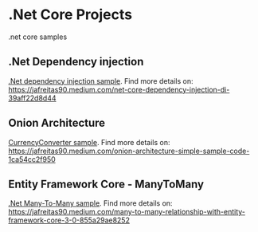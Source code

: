 # .Net Core Projects
.net core samples

## .Net Dependency injection
[.Net dependency injection sample](https://github.com/jafreitas90/core/tree/master/samples/dependency_injection/sample1). Find more details on: https://jafreitas90.medium.com/net-core-dependency-injection-di-39aff22d8d44

## Onion Architecture
[CurrencyConverter sample](https://github.com/jafreitas90/core/tree/master/samples/wpf/CurrencyConverter). Find more details on: https://jafreitas90.medium.com/onion-architecture-simple-sample-code-1ca54cc2f950

## Entity Framework Core - ManyToMany
[.Net Many-To-Many sample](https://github.com/jafreitas90/core/tree/master/samples/entity_framework/sample.ManyToMany/EntityFrameworkCore.ManyToMany). Find more details on: https://jafreitas90.medium.com/many-to-many-relationship-with-entity-framework-core-3-0-855a29ae8252
